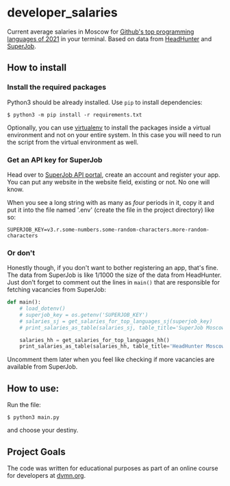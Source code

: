 # developer_salaries

Current average salaries in Moscow for 
[Github's top programming languages of 2021](https://octoverse.github.com/#top-languages-over-the-years)
in your terminal. Based on data from 
[HeadHunter](https://github.com/hhru/api/blob/master/README.md#headhunter-api)
and [SuperJob](https://api.superjob.ru/).

## How to install

### Install the required packages
Python3 should be already installed. 
Use `pip` to install dependencies:
```console
$ python3 -m pip install -r requirements.txt
```
Optionally, you can use [virtualenv](https://docs.python-guide.org/dev/virtualenvs/#lower-level-virtualenv) 
to install the packages inside a virtual environment and not on your entire system. 
In this case you will need to run the script from the virtual environment as well.

### Get an API key for SuperJob
Head over to [SuperJob API portal](https://api.superjob.ru/register),
create an account and register your app.
You can put any website in the website field, existing or not. 
No one will know.

When you see a long string with as many as _four_ periods in it,
copy it and put it into the file named '.env' 
(create the file in the project directory) like so:
```
SUPERJOB_KEY=v3.r.some-numbers.some-random-characters.more-random-characters
```

### Or don't
Honestly though, if you don't want to bother registering an app, that's fine. 
The data from SuperJob is like 1/1000 the size of the data from HeadHunter.
Just don't forget to comment out the lines in `main()` that are responsible for
fetching vacancies from SuperJob:
```python
def main():
    # load_dotenv()
    # superjob_key = os.getenv('SUPERJOB_KEY')
    # salaries_sj = get_salaries_for_top_languages_sj(superjob_key)
    # print_salaries_as_table(salaries_sj, table_title='SuperJob Moscow')

    salaries_hh = get_salaries_for_top_languages_hh()
    print_salaries_as_table(salaries_hh, table_title='HeadHunter Moscow')
```
Uncomment them later when you feel like checking if more vacancies are available from SuperJob.

## How to use:
Run the file:
```commandline
$ python3 main.py
```
and choose your destiny.

## Project Goals

The code was written for educational purposes 
as part of an online course for developers at [dvmn.org](https://dvmn.org/).